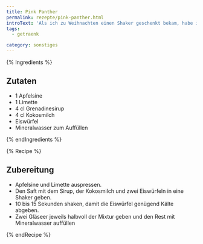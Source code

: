 ```yaml
---
title: Pink Panther
permalink: rezepte/pink-panther.html
introText: 'Als ich zu Weihnachten einen Shaker geschenkt bekam, habe ich diesen Drink entwickelt. Keine Ahnung, ob es ihn unter anderem Namen schon gab.'
tags:
  - getraenk

category: sonstiges
---
```


{% Ingredients %}

## Zutaten

- 1 Apfelsine
- 1 Limette
- 4 cl Grenadinesirup
- 4 cl Kokosmilch
- Eiswürfel
- Mineralwasser zum Auffüllen

{% endIngredients %}

{% Recipe %}

## Zubereitung

- Apfelsine und Limette auspressen.
- Den Saft mit dem Sirup, der Kokosmilch und zwei Eiswürfeln in eine Shaker geben.
- 10 bis 15 Sekunden shaken, damit die Eiswürfel genügend Kälte abgeben.
- Zwei Gläseer jeweils halbvoll der Mixtur geben und den Rest mit Mineralwasser auffüllen

{% endRecipe %}
